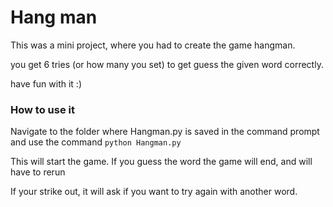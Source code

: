 # Hang man

This was a mini project, where you had to create the game hangman. 

you get 6 tries (or how many you set) to get guess the given word correctly. 

have fun with it :) 

### How to use it

Navigate to the folder where Hangman.py is saved in the command prompt and use the command 
```python Hangman.py``` 

This will start the game. If you guess the word the game will end, and will have to rerun

If your strike out, it will ask if you want to try again with another word. 